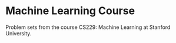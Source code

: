 # Machine Learning Course

Problem sets from the course CS229: Machine Learning at Stanford University.
